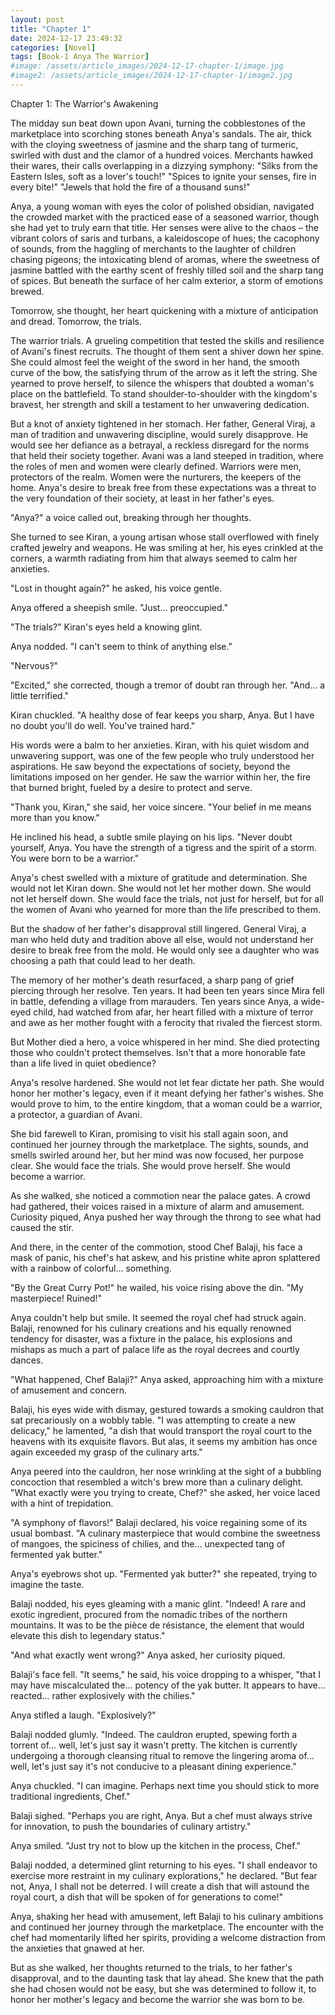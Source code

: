 ```yaml
---
layout: post
title: "Chapter 1"
date: 2024-12-17 23:49:32
categories: [Novel]
tags: [Book-1 Anya The Warrior]
#image: /assets/article_images/2024-12-17-chapter-1/image.jpg 
#image2: /assets/article_images/2024-12-17-chapter-1/image2.jpg
---
```


Chapter 1: The Warrior's Awakening

The midday sun beat down upon Avani, turning the cobblestones of the marketplace into scorching stones beneath Anya's sandals. The air, thick with the cloying sweetness of jasmine and the sharp tang of turmeric, swirled with dust and the clamor of a hundred voices. Merchants hawked their wares, their calls overlapping in a dizzying symphony: "Silks from the Eastern Isles, soft as a lover's touch!" "Spices to ignite your senses, fire in every bite!" "Jewels that hold the fire of a thousand suns!"

Anya, a young woman with eyes the color of polished obsidian, navigated the crowded market with the practiced ease of a seasoned warrior, though she had yet to truly earn that title. Her senses were alive to the chaos – the vibrant colors of saris and turbans, a kaleidoscope of hues; the cacophony of sounds, from the haggling of merchants to the laughter of children chasing pigeons; the intoxicating blend of aromas, where the sweetness of jasmine battled with the earthy scent of freshly tilled soil and the sharp tang of spices. But beneath the surface of her calm exterior, a storm of emotions brewed.

Tomorrow, she thought, her heart quickening with a mixture of anticipation and dread. Tomorrow, the trials.

The warrior trials. A grueling competition that tested the skills and resilience of Avani's finest recruits. The thought of them sent a shiver down her spine. She could almost feel the weight of the sword in her hand, the smooth curve of the bow, the satisfying thrum of the arrow as it left the string. She yearned to prove herself, to silence the whispers that doubted a woman's place on the battlefield. To stand shoulder-to-shoulder with the kingdom's bravest, her strength and skill a testament to her unwavering dedication.

But a knot of anxiety tightened in her stomach. Her father, General Viraj, a man of tradition and unwavering discipline, would surely disapprove. He would see her defiance as a betrayal, a reckless disregard for the norms that held their society together. Avani was a land steeped in tradition, where the roles of men and women were clearly defined. Warriors were men, protectors of the realm. Women were the nurturers, the keepers of the home. Anya's desire to break free from these expectations was a threat to the very foundation of their society, at least in her father's eyes.

"Anya?" a voice called out, breaking through her thoughts.

She turned to see Kiran, a young artisan whose stall overflowed with finely crafted jewelry and weapons. He was smiling at her, his eyes crinkled at the corners, a warmth radiating from him that always seemed to calm her anxieties.

"Lost in thought again?" he asked, his voice gentle.

Anya offered a sheepish smile. "Just… preoccupied."

"The trials?" Kiran's eyes held a knowing glint.

Anya nodded. "I can't seem to think of anything else."

"Nervous?"

"Excited," she corrected, though a tremor of doubt ran through her. "And… a little terrified."

Kiran chuckled. "A healthy dose of fear keeps you sharp, Anya. But I have no doubt you'll do well. You've trained hard."

His words were a balm to her anxieties. Kiran, with his quiet wisdom and unwavering support, was one of the few people who truly understood her aspirations. He saw beyond the expectations of society, beyond the limitations imposed on her gender. He saw the warrior within her, the fire that burned bright, fueled by a desire to protect and serve.

"Thank you, Kiran," she said, her voice sincere. "Your belief in me means more than you know."

He inclined his head, a subtle smile playing on his lips. "Never doubt yourself, Anya. You have the strength of a tigress and the spirit of a storm. You were born to be a warrior."

Anya's chest swelled with a mixture of gratitude and determination. She would not let Kiran down. She would not let her mother down. She would not let herself down. She would face the trials, not just for herself, but for all the women of Avani who yearned for more than the life prescribed to them.

But the shadow of her father's disapproval still lingered. General Viraj, a man who held duty and tradition above all else, would not understand her desire to break free from the mold. He would only see a daughter who was choosing a path that could lead to her death.

The memory of her mother's death resurfaced, a sharp pang of grief piercing through her resolve. Ten years. It had been ten years since Mira fell in battle, defending a village from marauders. Ten years since Anya, a wide-eyed child, had watched from afar, her heart filled with a mixture of terror and awe as her mother fought with a ferocity that rivaled the fiercest storm.

But Mother died a hero, a voice whispered in her mind. She died protecting those who couldn't protect themselves. Isn't that a more honorable fate than a life lived in quiet obedience?

Anya's resolve hardened. She would not let fear dictate her path. She would honor her mother's legacy, even if it meant defying her father's wishes. She would prove to him, to the entire kingdom, that a woman could be a warrior, a protector, a guardian of Avani.

She bid farewell to Kiran, promising to visit his stall again soon, and continued her journey through the marketplace. The sights, sounds, and smells swirled around her, but her mind was now focused, her purpose clear. She would face the trials. She would prove herself. She would become a warrior.

As she walked, she noticed a commotion near the palace gates. A crowd had gathered, their voices raised in a mixture of alarm and amusement. Curiosity piqued, Anya pushed her way through the throng to see what had caused the stir.

And there, in the center of the commotion, stood Chef Balaji, his face a mask of panic, his chef's hat askew, and his pristine white apron splattered with a rainbow of colorful… something.

"By the Great Curry Pot!" he wailed, his voice rising above the din. "My masterpiece! Ruined!"

Anya couldn't help but smile. It seemed the royal chef had struck again. Balaji, renowned for his culinary creations and his equally renowned tendency for disaster, was a fixture in the palace, his explosions and mishaps as much a part of palace life as the royal decrees and courtly dances.

"What happened, Chef Balaji?" Anya asked, approaching him with a mixture of amusement and concern.

Balaji, his eyes wide with dismay, gestured towards a smoking cauldron that sat precariously on a wobbly table. "I was attempting to create a new delicacy," he lamented, "a dish that would transport the royal court to the heavens with its exquisite flavors. But alas, it seems my ambition has once again exceeded my grasp of the culinary arts."

Anya peered into the cauldron, her nose wrinkling at the sight of a bubbling concoction that resembled a witch's brew more than a culinary delight. "What exactly were you trying to create, Chef?" she asked, her voice laced with a hint of trepidation.

"A symphony of flavors!" Balaji declared, his voice regaining some of its usual bombast. "A culinary masterpiece that would combine the sweetness of mangoes, the spiciness of chilies, and the… unexpected tang of fermented yak butter."

Anya's eyebrows shot up. "Fermented yak butter?" she repeated, trying to imagine the taste.

Balaji nodded, his eyes gleaming with a manic glint. "Indeed! A rare and exotic ingredient, procured from the nomadic tribes of the northern mountains. It was to be the pièce de résistance, the element that would elevate this dish to legendary status."

"And what exactly went wrong?" Anya asked, her curiosity piqued.

Balaji's face fell. "It seems," he said, his voice dropping to a whisper, "that I may have miscalculated the… potency of the yak butter. It appears to have… reacted… rather explosively with the chilies."

Anya stifled a laugh. "Explosively?"

Balaji nodded glumly. "Indeed. The cauldron erupted, spewing forth a torrent of… well, let's just say it wasn't pretty. The kitchen is currently undergoing a thorough cleansing ritual to remove the lingering aroma of… well, let's just say it's not conducive to a pleasant dining experience."

Anya chuckled. "I can imagine. Perhaps next time you should stick to more traditional ingredients, Chef."

Balaji sighed. "Perhaps you are right, Anya. But a chef must always strive for innovation, to push the boundaries of culinary artistry."

Anya smiled. "Just try not to blow up the kitchen in the process, Chef."

Balaji nodded, a determined glint returning to his eyes. "I shall endeavor to exercise more restraint in my culinary explorations," he declared. "But fear not, Anya, I shall not be deterred. I will create a dish that will astound the royal court, a dish that will be spoken of for generations to come!"

Anya, shaking her head with amusement, left Balaji to his culinary ambitions and continued her journey through the marketplace. The encounter with the chef had momentarily lifted her spirits, providing a welcome distraction from the anxieties that gnawed at her.

But as she walked, her thoughts returned to the trials, to her father's disapproval, and to the daunting task that lay ahead. She knew that the path she had chosen would not be easy, but she was determined to follow it, to honor her mother's legacy and become the warrior she was born to be.
